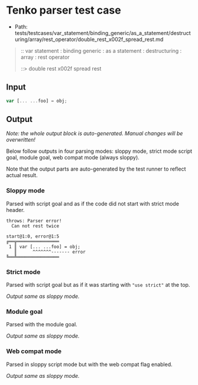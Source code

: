 # Tenko parser test case

- Path: tests/testcases/var_statement/binding_generic/as_a_statement/destructuring/array/rest_operator/double_rest_x002f_spread_rest.md

> :: var statement : binding generic : as a statement : destructuring : array : rest operator
>
> ::> double rest x002f spread rest

## Input

`````js
var [... ...foo] = obj;
`````

## Output

_Note: the whole output block is auto-generated. Manual changes will be overwritten!_

Below follow outputs in four parsing modes: sloppy mode, strict mode script goal, module goal, web compat mode (always sloppy).

Note that the output parts are auto-generated by the test runner to reflect actual result.

### Sloppy mode

Parsed with script goal and as if the code did not start with strict mode header.

`````
throws: Parser error!
  Can not rest twice

start@1:0, error@1:5
╔══╦════════════════
 1 ║ var [... ...foo] = obj;
   ║      ^^^^^^^------- error
╚══╩════════════════

`````

### Strict mode

Parsed with script goal but as if it was starting with `"use strict"` at the top.

_Output same as sloppy mode._

### Module goal

Parsed with the module goal.

_Output same as sloppy mode._

### Web compat mode

Parsed in sloppy script mode but with the web compat flag enabled.

_Output same as sloppy mode._
